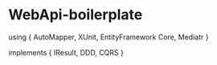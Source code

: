 # WebApi-boilerplate

using
{
	AutoMapper,
	XUnit,
	EntityFramework Core,
	Mediatr
}

implements
{
	IResult,
	DDD,
	CQRS
}